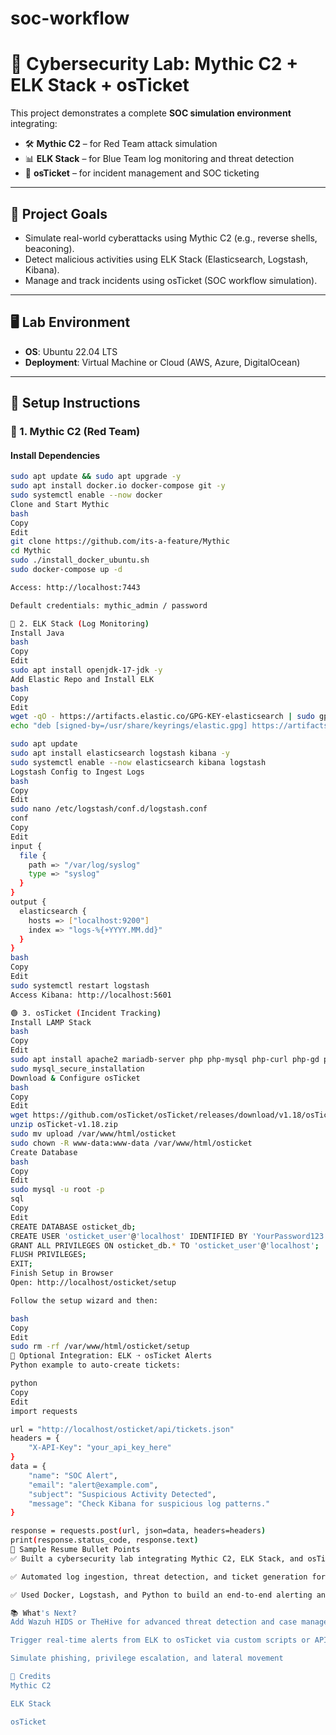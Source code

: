 # soc-workflow
# 🔐 Cybersecurity Lab: Mythic C2 + ELK Stack + osTicket

This project demonstrates a complete **SOC simulation environment** integrating:

- 🛠️ **Mythic C2** – for Red Team attack simulation  
- 📊 **ELK Stack** – for Blue Team log monitoring and threat detection  
- 🎫 **osTicket** – for incident management and SOC ticketing

---

## 📌 Project Goals

- Simulate real-world cyberattacks using Mythic C2 (e.g., reverse shells, beaconing).
- Detect malicious activities using ELK Stack (Elasticsearch, Logstash, Kibana).
- Manage and track incidents using osTicket (SOC workflow simulation).

---

## 🖥️ Lab Environment

- **OS**: Ubuntu 22.04 LTS  
- **Deployment**: Virtual Machine or Cloud (AWS, Azure, DigitalOcean)

---

## 🚀 Setup Instructions

### 🔴 1. Mythic C2 (Red Team)

#### Install Dependencies
```bash
sudo apt update && sudo apt upgrade -y
sudo apt install docker.io docker-compose git -y
sudo systemctl enable --now docker
Clone and Start Mythic
bash
Copy
Edit
git clone https://github.com/its-a-feature/Mythic
cd Mythic
sudo ./install_docker_ubuntu.sh
sudo docker-compose up -d

Access: http://localhost:7443

Default credentials: mythic_admin / password

🔵 2. ELK Stack (Log Monitoring)
Install Java
bash
Copy
Edit
sudo apt install openjdk-17-jdk -y
Add Elastic Repo and Install ELK
bash
Copy
Edit
wget -qO - https://artifacts.elastic.co/GPG-KEY-elasticsearch | sudo gpg --dearmor -o /usr/share/keyrings/elastic.gpg
echo "deb [signed-by=/usr/share/keyrings/elastic.gpg] https://artifacts.elastic.co/packages/8.x/apt stable main" | sudo tee /etc/apt/sources.list.d/elastic-8.x.list

sudo apt update
sudo apt install elasticsearch logstash kibana -y
sudo systemctl enable --now elasticsearch kibana logstash
Logstash Config to Ingest Logs
bash
Copy
Edit
sudo nano /etc/logstash/conf.d/logstash.conf
conf
Copy
Edit
input {
  file {
    path => "/var/log/syslog"
    type => "syslog"
  }
}
output {
  elasticsearch {
    hosts => ["localhost:9200"]
    index => "logs-%{+YYYY.MM.dd}"
  }
}
bash
Copy
Edit
sudo systemctl restart logstash
Access Kibana: http://localhost:5601

🟢 3. osTicket (Incident Tracking)
Install LAMP Stack
bash
Copy
Edit
sudo apt install apache2 mariadb-server php php-mysql php-curl php-gd php-mbstring php-xml php-zip unzip -y
sudo mysql_secure_installation
Download & Configure osTicket
bash
Copy
Edit
wget https://github.com/osTicket/osTicket/releases/download/v1.18/osTicket-v1.18.zip
unzip osTicket-v1.18.zip
sudo mv upload /var/www/html/osticket
sudo chown -R www-data:www-data /var/www/html/osticket
Create Database
bash
Copy
Edit
sudo mysql -u root -p
sql
Copy
Edit
CREATE DATABASE osticket_db;
CREATE USER 'osticket_user'@'localhost' IDENTIFIED BY 'YourPassword123!';
GRANT ALL PRIVILEGES ON osticket_db.* TO 'osticket_user'@'localhost';
FLUSH PRIVILEGES;
EXIT;
Finish Setup in Browser
Open: http://localhost/osticket/setup

Follow the setup wizard and then:

bash
Copy
Edit
sudo rm -rf /var/www/html/osticket/setup
🔄 Optional Integration: ELK ➝ osTicket Alerts
Python example to auto-create tickets:

python
Copy
Edit
import requests

url = "http://localhost/osticket/api/tickets.json"
headers = {
    "X-API-Key": "your_api_key_here"
}
data = {
    "name": "SOC Alert",
    "email": "alert@example.com",
    "subject": "Suspicious Activity Detected",
    "message": "Check Kibana for suspicious log patterns."
}

response = requests.post(url, json=data, headers=headers)
print(response.status_code, response.text)
📄 Sample Resume Bullet Points
✅ Built a cybersecurity lab integrating Mythic C2, ELK Stack, and osTicket to simulate red/blue team activities and SOC workflows.

✅ Automated log ingestion, threat detection, and ticket generation for incident response.

✅ Used Docker, Logstash, and Python to build an end-to-end alerting and ticketing pipeline.

📚 What's Next?
Add Wazuh HIDS or TheHive for advanced threat detection and case management

Trigger real-time alerts from ELK to osTicket via custom scripts or APIs

Simulate phishing, privilege escalation, and lateral movement

🤝 Credits
Mythic C2

ELK Stack

osTicket


